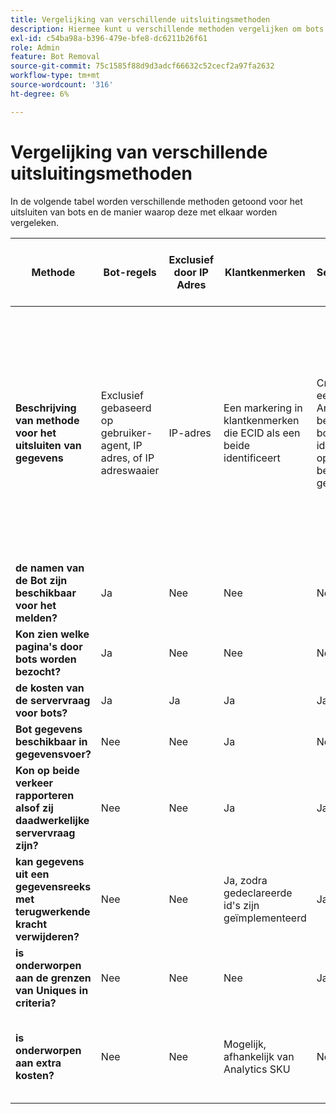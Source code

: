 ```yaml
---
title: Vergelijking van verschillende uitsluitingsmethoden
description: Hiermee kunt u verschillende methoden vergelijken om bots uit te sluiten.
exl-id: c54ba98a-b396-479e-bfe8-dc6211b26f61
role: Admin
feature: Bot Removal
source-git-commit: 75c1585f88d9d3adcf66632c52cecf2a97fa2632
workflow-type: tm+mt
source-wordcount: '316'
ht-degree: 6%

---
```


# Vergelijking van verschillende uitsluitingsmethoden

In de volgende tabel worden verschillende methoden getoond voor het uitsluiten van bots en de manier waarop deze met elkaar worden vergeleken.

| Methode | Bot-regels | Exclusief door IP Adres | Klantkenmerken | Segmentatie | 3-partijscoring + segmentatie | De vraag van de Server voor Bots bij Runtime onderdrukken | Aangepaste VISTA-regel voor database |
| --- | --- | --- | --- | --- | --- | --- | --- |
| **Beschrijving van methode voor het uitsluiten van gegevens** | Exclusief gebaseerd op gebruiker-agent, IP adres, of IP adreswaaier | IP-adres | Een markering in klantkenmerken die ECID als een beide identificeert | Criteria in een segment Analytics dat bekende bots identificeert op basis van beide gedrag | Een derde partij zoals [ Perimeter X ](https://www.perimeterx.com) of [ Akamai Bot Manager ](https://www.akamai.com/us/en/products/security/bot-manager.jsp) wijst elke paginamening een score toe op hoe waarschijnlijk het een bot moet zijn. De score wordt verzonden naar Analytics en de segmenten kunnen worden gebruikt om gegevens uit te filtreren die op de score worden gebaseerd. | De client-side logica zorgt ervoor dat de aanroep van de Analytics-server niet meer wordt uitgevoerd voor bots. | Een VISTA regel zal verkeer van bots bewegen die aan bepaalde criteria aan een afzonderlijke rapportreeks voldoen. |
| **de namen van de Bot zijn beschikbaar voor het melden?** | Ja | Nee | Nee | Nee | Nee | Nee | Ja |
| **Kon zien welke pagina&#39;s door bots worden bezocht?** | Ja | Nee | Nee | Nee | Ja | Nee | Ja |
| **de kosten van de servervraag voor bots?** | Ja | Ja | Ja | Ja | Ja | Nee | Ja |
| **Bot gegevens beschikbaar in gegevensvoer?** | Nee | Nee | Ja | Nee | Ja | Nee | Ja |
| **Kon op beide verkeer rapporteren alsof zij daadwerkelijke servervraag zijn?** | Nee | Nee | Ja | Ja | Ja | Nee | Nee |
| **kan gegevens uit een gegevensreeks met terugwerkende kracht verwijderen?** | Nee | Nee | Ja, zodra gedeclareerde id&#39;s zijn geïmplementeerd | Ja | Ja, zodra scores zijn geïmplementeerd | Nee | Nee |
| **is onderworpen aan de grenzen van Uniques in criteria?** | Nee | Nee | Nee | Ja | Nee | Nee | Nee |
| **is onderworpen aan extra kosten?** | Nee | Nee | Mogelijk, afhankelijk van Analytics SKU | Nee | Ja | Nee | Ja - kosten voor de implementatie en handhaving van een VISTA-regel |
